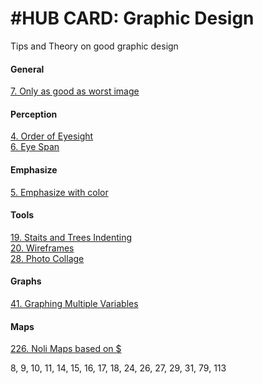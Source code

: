 # #HUB CARD: Graphic Design 

Tips and Theory on good graphic design

#### General
[7. Only as good as worst image](7_Worst_Image.md)

#### Perception
[4. Order of Eyesight](4_Order_of_Eyesight.md)   
[6. Eye Span](6_Eye_Span.md) 


#### Emphasize 
[5. Emphasize with color](5_Emphasize_with_Color.md)

#### Tools 
[19. Staits and Trees Indenting](19_Stairs_and_Trees.md)     
[20. Wireframes](20_Wireframes.md)   
[28. Photo Collage](https://github.com/SageGrey/exp-exp-exp/blob/main/zzzzz_cards/28_photo_Collages__When_to_Use.md)

#### Graphs 

[41. Graphing Multiple Variables](41_Graphing_Multivariables.md)

#### Maps
[226. Noli Maps based on $](226_NoliMapsForIncome.md)


 8,
 9, 
 10, 11, 14, 15, 16, 17, 18, 24, 26, 27,  29, 31, 79, 113

